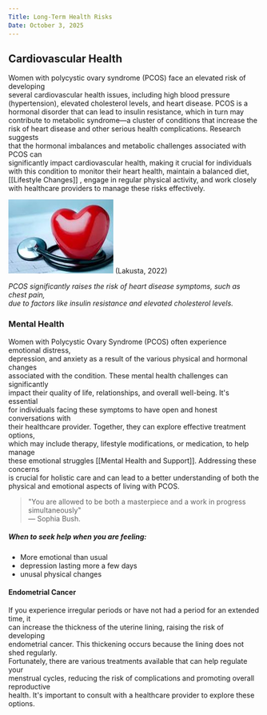 ```yaml
---
Title: Long-Term Health Risks
Date: October 3, 2025
---
```

## Cardiovascular Health

Women with polycystic ovary syndrome (PCOS) face an elevated risk of developing  
several cardiovascular health issues, including high blood pressure  
(hypertension), elevated cholesterol levels, and heart disease. PCOS is a  
hormonal disorder that can lead to insulin resistance, which in turn may  
contribute to metabolic syndrome—a cluster of conditions that increase the  
risk of heart disease and other serious health complications. Research suggests  
that the hormonal imbalances and metabolic challenges associated with PCOS can  
significantly impact cardiovascular health, making it crucial for individuals  
with this condition to monitor their heart health, maintain a balanced diet,  
[[Lifestyle Changes]] , engage in regular physical activity, and work closely 
with healthcare providers to manage these risks effectively.

![heart health](image-1.png) 
(Lakusta, 2022)

*PCOS significantly raises the risk of heart disease symptoms, such as chest pain,  
due to factors like insulin resistance and elevated cholesterol levels.*

### Mental Health

Women with Polycystic Ovary Syndrome (PCOS) often experience emotional distress,  
depression, and anxiety as a result of the various physical and hormonal changes  
associated with the condition. These mental health challenges can significantly  
impact their quality of life, relationships, and overall well-being. It's essential  
for individuals facing these symptoms to have open and honest conversations with  
their healthcare provider. Together, they can explore effective treatment options,  
which may include therapy, lifestyle modifications, or medication, to help manage  
these emotional struggles [[Mental Health and Support]]. Addressing these concerns  
is crucial for holistic care and can lead to a better understanding of both the  
physical and emotional aspects of living with PCOS.


> "You are allowed to be both a masterpiece and a work in progress simultaneously"  
> — Sophia Bush. 


##### When to seek help when you are feeling:

- More emotional than usual
- depression lasting more a few days
- unusal physical changes

#### Endometrial Cancer

If you experience irregular periods or have not had a period for an extended time, it  
can increase the thickness of the uterine lining, raising the risk of developing  
endometrial cancer. This thickening occurs because the lining does not shed regularly.  
Fortunately, there are various treatments available that can help regulate your  
menstrual cycles, reducing the risk of complications and promoting overall reproductive  
health. It's important to consult with a healthcare provider to explore these options.